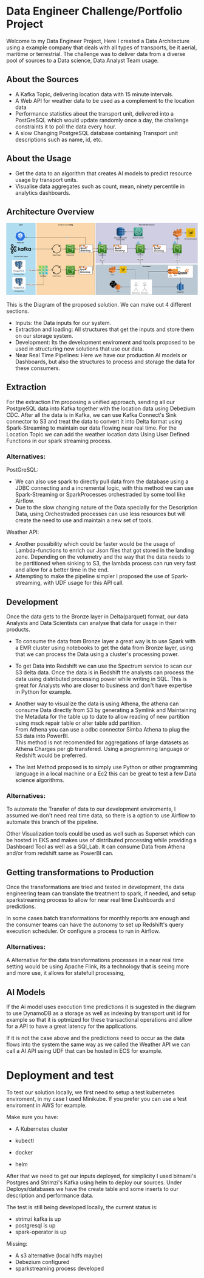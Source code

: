 # Data Engineer Challenge/Portfolio Project
Welcome to my Data Engineer Project, Here I created a Data Architecture using a example company that deals with all types of transports, be it aerial, maritime or terrestrial.
The challenge was to deliver data from a diverse pool of sources to a Data science, Data Analyst Team usage.

## About the Sources
- A Kafka Topic, delivering location data with 15 minute intervals.
- A Web API for weather data to be used as a complement to the location data
- Performance statistics about the transport unit, delivered into a PostGreSQL which would update randomly once a day, the challenge constraints it to poll the data every hour.
- A slow Changing PostgreSQL database containing Transport unit descriptions such as name, id, etc.

## About the Usage

- Get the data to an algorithm that creates AI models to predict resource usage by transport units.
- Visualise data aggregates such as count, mean, ninety percentile in analytics dashboards. 

## Architecture Overview

![Alt text](Diagrams/Architecture.png?raw=true "Solution architecture")

This is the Diagram of the proposed solution.
We can make out 4 different sections.
- Inputs: the Data inputs for our system.
- Extraction and loading: All structures that get the inputs and store them on our storage system.
- Development: Its the development enviroment and tools proposed to be used in structuring new solutions that use our data.
- Near Real Time Pipelines: Here we have our production AI models or Dashboards, but also the structures to process and storage the data for these consumers.

## Extraction

For the extraction I'm proposing a unified approach, sending all our PostgreSQL data into Kafka together with the location data using Debezium CDC. After all the data is in Kafka, we can use Kafka Connect's Sink connector to S3 and treat the data to convert it into Delta format using Spark-Streaming to maintain our data flowing near real time.
For the Location Topic we can add the weather location data Using User Defined Functions in our spark streaming process.

### Alternatives:
PostGreSQL:
- We can also use spark to directly pull data from the database using a JDBC connecting and a incremental logic, with this method we can use Spark-Streaming or SparkProcesses orchestraded by some tool like Airflow. 
- Due to the slow changing nature of the Data specially for the Description Data, using Orchestraded processes can use less resources but will create the need to use and maintain a new set of tools.

Weather API:
- Another possibility which could be faster would be the usage of Lambda-functions to enrich our Json files that got stored in the landing zone. Depending on the volumetry and the way that the data needs to be partitioned when sinking to S3, the lambda process can run very fast and allow for a better time in the end.
- Attempting to make the pipeline simpler I proposed the use of Spark-streaming, with UDF usage for this API call.

## Development 


Once the data gets to the Bronze layer in Delta(parquet) format, our data Analysts and Data Scientists can analyse that data for usage in their products.<br/>

- To consume the data from Bronze layer a great way is to use Spark with a EMR cluster using notebooks to get the data from Bronze layer, using that we can process the Data using a cluster's processing power. <br/>

- To get Data into Redshift we can use the Spectrum service to scan our S3 delta data. Once the data is in Redshift the analysts can process the data using distributed processing power while writing in SQL. This is great for Analysts who are closer to business and don't have expertise in Python for example.

- Another way to visualize the data is using Athena, the athena can consume Data directly from S3 by generating a Symlink and Maintaining the Metadata for the table up to date to allow reading of new partition using msck repair table or alter table add partition.<br/>
From Athena you can use a odbc connector Simba Athena to plug the S3 data into PowerBI.<br/>
This method is not recomended for aggregations of large datasets as Athena Charges per gb transfered. Using a programming language or Redshift would be preferred.

- The last Method proposed is to simply use Python or other programming language in a local machine or a Ec2 this can be great to test a few Data science algorithms.

### Alternatives:

To automate the Transfer of data to our development enviroments, I assumed we don't need real time data, so there is a option to use Airflow to automate this branch of the pipeline.

Other Visualization tools could be used as well such as Superset which can be hosted in EKS and makes use of distributed processing while providing a Dashboard Tool as well as a SQl_Lab. It can consume Data from Athena and/or from redshift same as PowerBI can.

## Getting transformations to Production

Once the transformations are tried and tested in development, the data engineering team can translate the treatment to spark, if needed, and setup sparkstreaming process to allow for near real time Dashboards and predictions.

In some cases batch transformations for monthly reports are enough and the consumer teams can have the autonomy to set up Redshift's query execution scheduler. Or configure a process to run in Airflow.

### Alternatives:

A Alternative for the data transformations processes in a near real time setting would be using Apache Flink, its a technology that is seeing more and more use, it allows for statefull processing, 

## AI Models

If the Ai model uses execution time predictions it is sugested in the diagram to use DynamoDB as a storage as well as indexing by transport unit id for example so that it is optmized for these transactional operations and allow for a API to have a great latency for the applications.

If it is not the case above and the predictions need to occur as the data flows into the system the same way as we called the Weather API we can call a AI API using UDF that can be hosted in ECS for example.

# Deployment and test

To test our solution locally, we first need to setup a test kubernetes enviroment, in my case I used Minikube. If you prefer you can use a test enviroment in AWS for example.

Make sure you have:

- A Kubernetes cluster

- kubectl

- docker

- helm

After that we need to get our inputs deployed, for simplicity I used bitnami's Postgres and Strimzi's Kafka using helm to deploy our sources.
Under Deploys/databases we have the create table and some inserts to our description and performance data.

The test is still being developed locally, the current status is:
- strimzi kafka is up
- postgresql is up
- spark-operator is up

Missing:
- A s3 alternative (local hdfs maybe)
- Debezium configured
- sparkstreaming process developed



